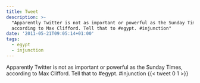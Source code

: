 ```yaml
---
title: Tweet
description: >-
  "Apparently Twitter is not as important or powerful as the Sunday Times,
  according to Max Clifford. Tell that to #egypt. #injunction"
date: '2011-05-21T09:05:14+01:00'
tags:
  - egypt
  - injunction
---
```

Apparently Twitter is not as important or powerful as the Sunday Times, according to Max Clifford. Tell that to #egypt. #injunction
      {{< tweet 0 1 >}}
    
